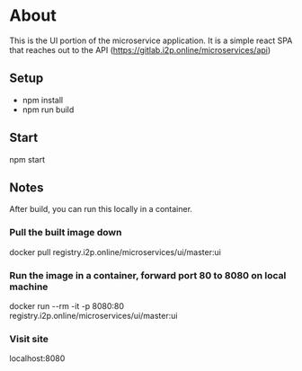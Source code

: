 # About
This is the UI portion of the microservice application. It is a simple react SPA that reaches out to the API (https://gitlab.i2p.online/microservices/api)

## Setup

- npm install
- npm run build

## Start

npm start


## Notes

After build, you can run this locally in a container.


### Pull the built image down
docker pull registry.i2p.online/microservices/ui/master:ui

### Run the image in a container, forward port 80 to 8080 on local machine
docker run --rm -it -p 8080:80 registry.i2p.online/microservices/ui/master:ui

### Visit site
localhost:8080